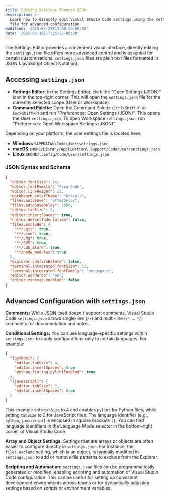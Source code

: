 ```yaml
---
title: Editing Settings Through JSON
description: >-
  Learn how to directly edit Visual Studio Code settings using the settings.json
  file for advanced configuration
modified: '2025-07-29T15:09:56-06:00'
date: '2025-03-16T17:35:22-06:00'
---
```


The Settings Editor provides a convenient visual interface, directly editing the `settings.json` file offers more advanced control and is essential for certain customizations. `settings.json` files are plain text files formatted in JSON (JavaScript Object Notation).

## Accessing `settings.json`

- **Settings Editor:** In the Settings Editor, click the "Open Settings (JSON)" icon in the top-right corner. This will open the `settings.json` file for the currently selected scope (User or Workspace).
- **Command Palette:** Open the Command Palette (`Ctrl+Shift+P` or `Cmd+Shift+P`) and run "Preferences: Open Settings (JSON)". This opens the User `settings.json`. To open Workspace `settings.json`, run "Preferences: Open Workspace Settings (JSON)".

Depending on your platform, the user settings file is located here:

- **Windows** `%APPDATA%\Code\User\settings.json`
- **macOS** `$HOME/Library/Application\ Support/Code/User/settings.json`
- **Linux** `$HOME/.config/Code/User/settings.json`

### JSON Syntax and Schema

```json
{
  "editor.fontSize": 14,
  "editor.fontFamily": "Fira Code",
  "editor.lineHeight": 22,
  "workbench.colorTheme": "Dracula",
  "files.autoSave": "afterDelay",
  "files.autoSaveDelay": 1000,
  "editor.tabSize": 2,
  "editor.insertSpaces": true,
  "editor.detectIndentation": false,
  "files.exclude": {
    "**/.git": true,
    "**/.svn": true,
    "**/.hg": true,
    "**/CVS": true,
    "**/.DS_Store": true,
    "**/node_modules": true
  },
  "explorer.confirmDelete": false,
  "terminal.integrated.fontSize": 13,
  "terminal.integrated.fontFamily": "monospace",
  "editor.wordWrap": "on",
  "editor.minimap.enabled": false
}
```

## Advanced Configuration with `settings.json`

**Comments:** While JSON itself doesn't support comments, Visual Studio Code `settings.json` allows single-line (`//`) and multi-line (`/* … */`) comments for documentation and notes.

**Conditional Settings:** You can use language-specific settings within `settings.json` to apply configurations only to certain languages. For example:

```json
{
  "[python]": {
    "editor.tabSize": 4,
    "editor.insertSpaces": true,
    "python.linting.pylintEnabled": true
  },
  "[javascript]": {
    "editor.tabSize": 2,
    "editor.insertSpaces": true
  }
}
```

This example sets `tabSize` to 4 and enables `pylint` for Python files, while setting `tabSize` to 2 for JavaScript files. The language identifier (e.g., `python`, `javascript`) is enclosed in square brackets `[]`. You can find language identifiers in the Language Mode selector in the bottom-right corner of Visual Studio Code.

**Array and Object Settings:** Settings that are arrays or objects are often easier to configure directly in `settings.json`. For instance, the `files.exclude` setting, which is an object, is typically modified in `settings.json` to add or remove file patterns to exclude from the Explorer.

**Scripting and Automation:** `settings.json` files can be programmatically generated or modified, enabling scripting and automation of Visual Studio Code configuration. This can be useful for setting up consistent development environments across teams or for dynamically adjusting settings based on scripts or environment variables.
